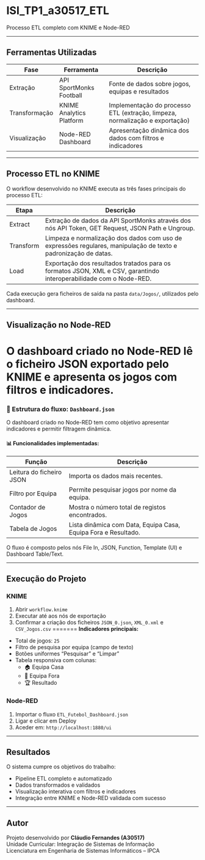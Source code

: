 # ISI_TP1_a30517_ETL  
Processo ETL completo com KNIME e Node-RED

---

## Ferramentas Utilizadas

| Fase | Ferramenta | Descrição |
|------|-------------|-----------|
| Extração | API SportMonks Football | Fonte de dados sobre jogos, equipas e resultados |
| Transformação | KNIME Analytics Platform | Implementação do processo ETL (extração, limpeza, normalização e exportação) |
| Visualização | Node-RED Dashboard | Apresentação dinâmica dos dados com filtros e indicadores |

---

## Processo ETL no KNIME

O workflow desenvolvido no KNIME executa as três fases principais do processo ETL:

| Etapa | Descrição |
|-------|------------|
| Extract | Extração de dados da API SportMonks através dos nós API Token, GET Request, JSON Path e Ungroup. |
| Transform | Limpeza e normalização dos dados com uso de expressões regulares, manipulação de texto e padronização de datas. |
| Load | Exportação dos resultados tratados para os formatos JSON, XML e CSV, garantindo interoperabilidade com o Node-RED. |

Cada execução gera ficheiros de saída na pasta `data/Jogos/`, utilizados pelo dashboard.

---

## Visualização no Node-RED

O dashboard criado no Node-RED lê o ficheiro JSON exportado pelo KNIME e apresenta os jogos com filtros e indicadores.
=======
### 🧱 Estrutura do fluxo: `Dashboard.json`

O dashboard criado no Node-RED tem como objetivo apresentar indicadores e permitir filtragem dinâmica.

#### 📊 Funcionalidades implementadas:

| Função | Descrição |
|--------|------------|
| Leitura do ficheiro JSON | Importa os dados mais recentes. |
| Filtro por Equipa | Permite pesquisar jogos por nome da equipa. |
| Contador de Jogos | Mostra o número total de registos encontrados. |
| Tabela de Jogos | Lista dinâmica com Data, Equipa Casa, Equipa Fora e Resultado. |

O fluxo é composto pelos nós File In, JSON, Function, Template (UI) e Dashboard Table/Text.

---

## Execução do Projeto

### KNIME
1. Abrir `workflow.knime`  
2. Executar até aos nós de exportação  
3. Confirmar a criação dos ficheiros `JSON_0.json`, `XML_0.xml` e `CSV_Jogos.csv`
=======
**Indicadores principais:**
- Total de jogos: `25`
- Filtro de pesquisa por equipa (campo de texto)
- Botões uniformes “Pesquisar” e “Limpar”
- Tabela responsiva com colunas:
  - 🏠 Equipa Casa  
  - 🚩 Equipa Fora  
  - 🏆 Resultado  

### Node-RED
1. Importar o fluxo `ETL_Futebol_Dashboard.json`  
2. Ligar e clicar em Deploy  
3. Aceder em: `http://localhost:1880/ui`

---

## Resultados

O sistema cumpre os objetivos do trabalho:
- Pipeline ETL completo e automatizado  
- Dados transformados e validados  
- Visualização interativa com filtros e indicadores  
- Integração entre KNIME e Node-RED validada com sucesso  

---

## Autor

Projeto desenvolvido por **Cláudio Fernandes (A30517)**  
Unidade Curricular: Integração de Sistemas de Informação  
Licenciatura em Engenharia de Sistemas Informáticos – IPCA
